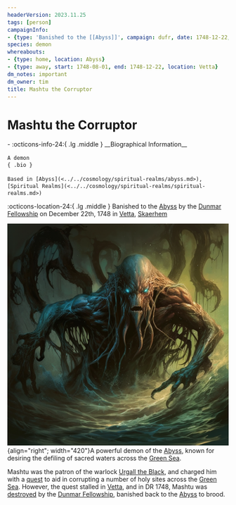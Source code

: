 ```yaml
---
headerVersion: 2023.11.25
tags: [person]
campaignInfo:
- {type: 'Banished to the [[Abyss]]', campaign: dufr, date: 1748-12-22, wParty: '<met:x> by <person> on <target> in <current:3r>'}
species: demon
whereabouts:
- {type: home, location: Abyss}
- {type: away, start: 1748-08-01, end: 1748-12-22, location: Vetta}
dm_notes: important
dm_owner: tim
title: Mashtu the Corruptor
---
```

# Mashtu the Corruptor
<div class="grid cards ext-narrow-margin ext-one-column" markdown>
- :octicons-info-24:{ .lg .middle } __Biographical Information__

    A demon  
    { .bio }

    Based in [Abyss](<../../cosmology/spiritual-realms/abyss.md>), [Spiritual Realms](<../../cosmology/spiritual-realms/spiritual-realms.md>)
</div>



:octicons-location-24:{ .lg .middle } Banished to the [Abyss](<../../cosmology/spiritual-realms/abyss.md>) by the [Dunmar Fellowship](<../pcs/dunmar-fellowship/dunmar-fellowship.md>) on December 22th, 1748 in [Vetta](<../../gazetteer/western-green-sea/skaerhem/vetta.md>), [Skaerhem](<../../gazetteer/western-green-sea/skaerhem/skaerhem.md>)  


![Mashtu the Corrupter](../../assets/mashtu-the-corrupter.png){align="right"; width="420"}A powerful demon of the [Abyss](<../../cosmology/spiritual-realms/abyss.md>), known for desiring the defiling of sacred waters across the [Green Sea](<../../gazetteer/green-sea.md>).  


Mashtu was the patron of the warlock [Urgall the Black](<../skaer/urgall-the-black.md>), and charged him with a [quest](<../../campaigns/dunmari-frontier-campaign/treasure/urgall-s-scroll.md>) to aid in corrupting a number of holy sites across the [Green Sea](<../../gazetteer/green-sea.md>). However, the quest stalled in [Vetta](<../../gazetteer/western-green-sea/skaerhem/vetta.md>), and in DR 1748, Mashtu was [destroyed](<../../campaigns/dunmari-frontier-campaign/session-notes/session-81-dufr.md>) by the [Dunmar Fellowship](<../pcs/dunmar-fellowship/dunmar-fellowship.md>), banished back to the [Abyss](<../../cosmology/spiritual-realms/abyss.md>) to brood. 
